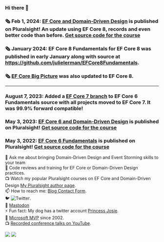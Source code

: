 ### Hi there 👋
<!--
**julielerman/julielerman** is a ✨ _special_ ✨ repository because its `README.md` (this file) appears on your GitHub profile.
-->
### :newspaper_roll: Feb 1, 2024: [EF Core and Domain-Driven Design](https://pluralsight.pxf.io/EFCoreDDD) is published on Pluralsight! An update using EF Core 8, records and even better code than before. [Get source code for the course](https://github.com/julielerman/EFCore6andDDDPluralsight)
### :newspaper_roll: January 2024: EF Core 8 Fundamentals for EF Core 8 was published in early January along with source at https://github.com/julielerman/EFCore8Fundamentals. 
### :newspaper_roll: [EF Core Big Picture](https://www.pluralsight.com/courses/ef-core-6-big-picture) was also updated to EF Core 8. ###
***
### August 7, 2023: Added a [EF Core 7 branch](https://github.com/julielerman/PluralsightEFCore6Fundamentals/tree/EFCore7) to EF Core 6 Fundamentals source with all projects moved to EF Core 7. It was 99.9% forward compatible! 
###      May 3, 2023: [EF Core 6 and Domain-Driven Design](https://pluralsight.pxf.io/EFCoreDDD) is published on Pluralsight!  [Get source code for the course](https://github.com/julielerman/PluralsightEFCore6andDDD)
###      May 3, 2022: [EF Core 6 Fundamentals](https://pluralsight.pxf.io/EFCore6) is published on Pluralsight!  [Get source code for the course](https://github.com/julielerman/PluralsightEFCore6Fundamentals) 

💬 Ask me about bringing Domain-Driven Design and Event Storming skills to your team  
:brain: Code reviews and training for EF Core or Domain-Driven Design practices.  
📺 Watch my popular Pluralsight courses on EF Core and Domain-Driven Design [My Pluralsight author page](https://www.pluralsight.com/authors/julie-lerman).   
📫 How to reach me: [Blog Contact Form](https://thedatafarm.com/contact/).   
🐦 ![Twitter](https://img.shields.io/twitter/follow/julielerman?style=social).  
🐘 <a rel="me" href="https://mas.to/@JulieLerman">Mastodon</a>  
⚡ Fun fact: My dog has a twitter account [Princess Josie](http://twitter.com/josietoze).  
🥇 [Microsoft MVP](https://mvp.microsoft.com/en-us/PublicProfile/8987?fullName=Julie%20Lerman) since 2002.   
📺 [Recorded conference talks on YouTube](https://www.youtube.com/playlist?list=PLn4O-g6JN-zle78-Z-lZk6UcIFllq0fY9).   


![](https://github-readme-stats.vercel.app/api?username=julielerman)
![](https://github-readme-stats.vercel.app/api/top-langs/?username=julielerman)
